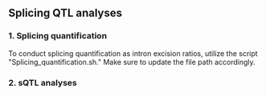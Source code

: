 ## Splicing QTL analyses

### 1. Splicing quantification

To conduct splicing quantification as intron excision ratios, utilize the script "Splicing_quantification.sh." 
Make sure to update the file path accordingly.

### 2. sQTL analyses

